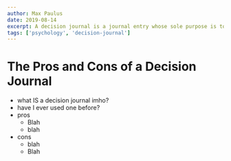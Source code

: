 ```yaml
---
author: Max Paulus
date: 2019-08-14
excerpt: A decision journal is a journal entry whose sole purpose is to elaborate on a decision. Decisions journals are useful for a multitude of...
tags: ['psychology', 'decision-journal']
---
```


# The Pros and Cons of a Decision Journal

- what IS a decision journal imho?
- have I ever used one before?
- pros
  - Blah
  - blah
- cons
  - blah
  - Blah